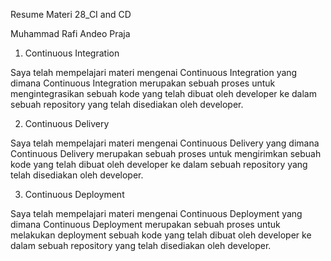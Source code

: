 Resume Materi 28_CI and CD

Muhammad Rafi Andeo Praja

1. Continuous Integration

Saya telah mempelajari materi mengenai Continuous Integration yang dimana Continuous Integration merupakan sebuah proses untuk mengintegrasikan sebuah kode yang telah dibuat oleh developer ke dalam sebuah repository yang telah disediakan oleh developer.

2. Continuous Delivery

Saya telah mempelajari materi mengenai Continuous Delivery yang dimana Continuous Delivery merupakan sebuah proses untuk mengirimkan sebuah kode yang telah dibuat oleh developer ke dalam sebuah repository yang telah disediakan oleh developer.

3. Continuous Deployment

Saya telah mempelajari materi mengenai Continuous Deployment yang dimana Continuous Deployment merupakan sebuah proses untuk melakukan deployment sebuah kode yang telah dibuat oleh developer ke dalam sebuah repository yang telah disediakan oleh developer.
